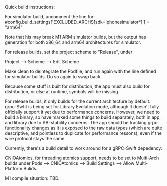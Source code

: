 Quick build instructions:

For simulator build, uncomment the line for:
#config.build_settings['EXCLUDED_ARCHS[sdk=iphonesimulator*]'] = "arm64"

Note that his may break M1 ARM simulator builds, but the output has generation
for both x86_64 and arm64 architectures for simulator.

For release builds, set the project scheme to "Release", under

Project --> Scheme --> Edit Scheme

Make clean to deintegrate the Podfile, and run again with the line defined
for simulator builds. Do so again to swap back.

Because some stuff is built for distribution, the app must also build for
distribution, or else at runtime, symbols will be missing.

For release builds, it only builds for the current architecture by default.
grpc-Swfit is being set for Library Evolution mode, although it doesn't fully
officially support it yet due to performance concerns. However, we need to
build a binary, so have marked some things to build separately, both in app,
and library due to ABI stability concerns. The app should be tracking grpc
functionality changes as it is exposed to the raw data types (which are quite
descriptive, and pointless to duplicate for performance ressons), even if
the wire protocol stays the same.

Currently, there's a build detail to work around for a gRPC-Swift depedency:

CNIOAtomics, for threading atomics support, needs to be set to Multi-Arch builds
under Pods --> CNIOAtomics --> Build Settings --> Allow Multi-Platform Bulids.

M1 compile situation: TBD.
